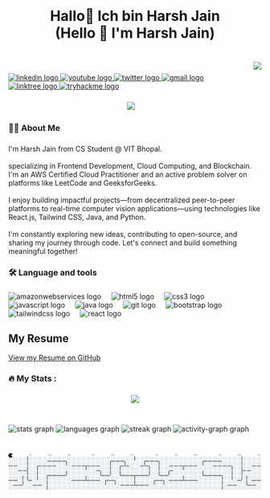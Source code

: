 <br clear="both">

<h1 align="center">Hallo👋 Ich bin Harsh Jain <br>(Hello 👋 I'm Harsh Jain)</h1>

###

<br clear="both">

<img align="right" height="206" src="https://media3.giphy.com/media/v1.Y2lkPTc5MGI3NjExZzRpaXhkdnFlOXIxb2R3aGNuc2tkcnE1d24xeHcwd2t5bmM2bGl0bCZlcD12MV9pbnRlcm5hbF9naWZfYnlfaWQmY3Q9Zw/scZPhLqaVOM1qG4lT9/giphy.gif"  />

###

<div align="left">
  <a href="https://www.linkedin.com/in/harsh-m-jain/" target="_blank">
    <img src="https://img.shields.io/static/v1?message=LinkedIn&logo=linkedin&label=&color=0077B5&logoColor=white&labelColor=&style=for-the-badge" height="25" alt="linkedin logo"  />
  </a>
  <a href="https://www.youtube.com/@harshjain6256" target="_blank">
    <img src="https://img.shields.io/static/v1?message=Youtube&logo=youtube&label=&color=FF0000&logoColor=white&labelColor=&style=for-the-badge" height="25" alt="youtube logo"  />
  </a>
  <a href="https://x.com/yakuza_anom" target="_blank">
    <img src="https://img.shields.io/static/v1?message=Twitter&logo=twitter&label=&color=1DA1F2&logoColor=white&labelColor=&style=for-the-badge" height="25" alt="twitter logo"  />
  </a>
  <a href="mailto:jainharsh2929@gmail.com" target="_blank">
    <img src="https://img.shields.io/static/v1?message=Gmail&logo=gmail&label=&color=D14836&logoColor=white&labelColor=&style=for-the-badge" height="25" alt="gmail logo"  />
  </a>
  <a href="linktr.ee/Jain_Harsh" target="_blank">
    <img src="https://img.shields.io/static/v1?message=Linktree&logo=linktree&label=&color=1de9b6&logoColor=white&labelColor=&style=for-the-badge" height="25" alt="linktree logo"  />
  </a>
  <a href="https://tryhackme.com/p/Yakuza.hartan" target="_blank">
    <img src="https://img.shields.io/static/v1?message=TryHackMe&logo=tryhackme&label=&color=88cc14&logoColor=white&labelColor=&style=for-the-badge" height="25" alt="tryhackme logo"  />
  </a>
</div>

###

<div align="center">
  <img src="https://visitor-badge.laobi.icu/badge?page_id=Harshjain10020.Harshjain10020&"  />
</div>

###

<h3 align="left">👩‍💻  About Me</h3>

###

<p align="left">I'm Harsh Jain from CS Student @ VIT Bhopal.<br><br>specializing in Frontend Development, Cloud Computing, and Blockchain. I'm an AWS Certified Cloud Practitioner and an active problem solver on platforms like LeetCode and GeeksforGeeks.<br><br> I enjoy building impactful projects—from decentralized peer-to-peer platforms to real-time computer vision applications—using technologies like React.js, Tailwind CSS, Java, and Python. <br><br>I'm constantly exploring new ideas, contributing to open-source, and sharing my journey through code. Let's connect and build something meaningful together!</p>

###

<h3 align="left">🛠 Language and tools</h3>

###

<div align="left">
  <img src="https://cdn.jsdelivr.net/gh/devicons/devicon/icons/amazonwebservices/amazonwebservices-line-wordmark.svg" height="40" alt="amazonwebservices logo"  />
  <img width="12" />
  <img src="https://cdn.jsdelivr.net/gh/devicons/devicon/icons/html5/html5-original.svg" height="40" alt="html5 logo"  />
  <img width="12" />
  <img src="https://cdn.jsdelivr.net/gh/devicons/devicon/icons/css3/css3-original.svg" height="40" alt="css3 logo"  />
  <img width="12" />
  <img src="https://cdn.jsdelivr.net/gh/devicons/devicon/icons/javascript/javascript-original.svg" height="40" alt="javascript logo"  />
  <img width="12" />
  <img src="https://cdn.jsdelivr.net/gh/devicons/devicon/icons/java/java-original.svg" height="40" alt="java logo"  />
  <img width="12" />
  <img src="https://cdn.jsdelivr.net/gh/devicons/devicon/icons/git/git-original.svg" height="40" alt="git logo"  />
  <img width="12" />
  <img src="https://cdn.jsdelivr.net/gh/devicons/devicon/icons/bootstrap/bootstrap-original.svg" height="40" alt="bootstrap logo"  />
  <img width="12" />
  <img src="https://cdn.jsdelivr.net/gh/devicons/devicon/icons/tailwindcss/tailwindcss-original-wordmark.svg" height="40" alt="tailwindcss logo"  />
  <img width="12" />
  <img src="https://cdn.jsdelivr.net/gh/devicons/devicon/icons/react/react-original.svg" height="40" alt="react logo"  />
</div>


## My Resume

[View my Resume on GitHub](https://github.com/Harshjain10020/Dream)


###

<h3 align="left">🔥   My Stats :</h3>

###

<div align="center">
  <img src="https://profile-counter.glitch.me/Harshjain10020/count.svg?"  />
</div>

###

<br clear="both">

<div align="left">
  <img src="https://github-readme-stats.vercel.app/api?username=Harshjain10020&hide_title=false&hide_rank=false&show_icons=true&include_all_commits=true&count_private=true&disable_animations=false&theme=rose_pine&locale=en&hide_border=false&order=1" height="150" alt="stats graph"  />
  <img src="https://github-readme-stats.vercel.app/api/top-langs?username=Harshjain10020&locale=en&hide_title=false&layout=compact&card_width=320&langs_count=5&theme=dark&hide_border=false&order=2" height="150" alt="languages graph"  />
  <img src="https://streak-stats.demolab.com?user=Harshjain10020&locale=en&mode=daily&theme=radical&hide_border=false&border_radius=5&order=3" height="165" alt="streak graph"  />
  <img src="https://github-readme-activity-graph.vercel.app/graph?username=Harshjain10020&radius=16&theme=react&area=true&order=5" height="300" alt="activity-graph graph"  />
</div>

###

<br clear="both">

<div align="center">
  <picture>
    <source media="(prefers-color-scheme: dark)" srcset="https://raw.githubusercontent.com/Harshjain10020/Harshjain10020/output/pacman-contribution-graph-dark.svg">
    <source media="(prefers-color-scheme: light)" srcset="https://raw.githubusercontent.com/Harshjain10020/Harshjain10020/output/pacman-contribution-graph.svg">
    <img alt="pacman contribution graph" src="https://raw.githubusercontent.com/Harshjain10020/Harshjain10020/output/pacman-contribution-graph.svg">
  </picture>
</div>


###
